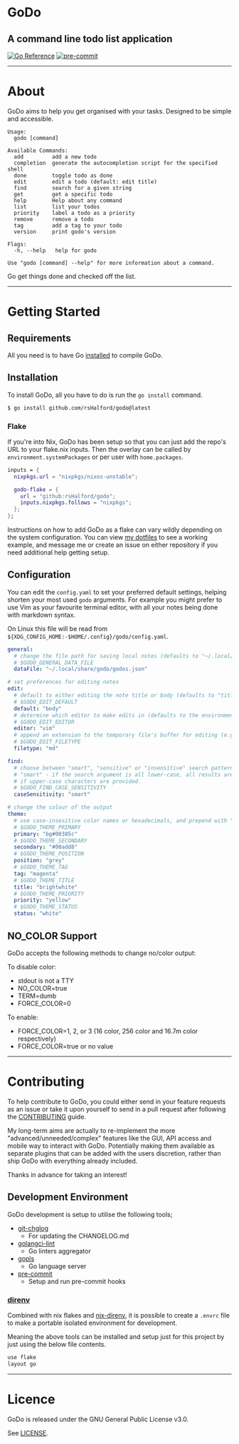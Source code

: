 # GoDo

## A command line todo list application

[![Go Reference](https://pkg.go.dev/badge/github.com/rsHalford/godo.svg)](https://pkg.go.dev/github.com/rsHalford/godo)
[![pre-commit](https://img.shields.io/badge/pre--commit-enabled-brightgreen?logo=pre-commit&logoColor=white)](https://github.com/pre-commit/pre-commit)

---

# About

GoDo aims to help you get organised with your tasks. Designed to be simple and accessible.

```
Usage:
  godo [command]

Available Commands:
  add         add a new todo
  completion  generate the autocompletion script for the specified shell
  done        toggle todo as done
  edit        edit a todo (default: edit title)
  find        search for a given string
  get         get a specific todo
  help        Help about any command
  list        list your todos
  priority    label a todo as a priority
  remove      remove a todo
  tag         add a tag to your todo
  version     print godo's version

Flags:
  -h, --help   help for godo

Use "godo [command] --help" for more information about a command.
```

Go get things done and checked off the list.

---

# Getting Started

## Requirements

All you need is to have Go [installed](https://go.dev/dl/) to compile GoDo.

## Installation

To install GoDo, all you have to do is run the `go install` command.

```sh
$ go install github.com/rsHalford/godo@latest
```

### Flake

If you're into Nix, GoDo has been setup so that you can just add the repo's URL to your flake.nix inputs. Then the overlay can be called by `environment.systemPackages` or per user with `home.packages`.

```nix
inputs = {
  nixpkgs.url = "nixpkgs/nixos-unstable";

  godo-flake = {
    url = "github:rsHalford/godo";
    inputs.nixpkgs.follows = "nixpkgs";
  };
};
```

Instructions on how to add GoDo as a flake can vary wildly depending on the system configuration. You can view [my dotfiles](https://github.com/rsHalford/dotfiles) to see a working example, and message me or create an issue on either repository if you need additional help getting setup.

## Configuration

You can edit the `config.yaml` to set your preferred default settings, helping shorten your most used `godo` arguments. For example you might prefer to use Vim as your favourite terminal editor, with all your notes being done with markdown syntax.

On Linux this file will be read from `${XDG_CONFIG_HOME:-$HOME/.config}/godo/config.yaml`.

```yaml
general:
  # change the file path for saving local notes (defaults to "~/.local/share/godo/godos.json" if unset)
  # $GODO_GENERAL_DATA_FILE
  dataFile: "~/.local/share/godo/godos.json"

# set preferences for editing notes
edit:
  # default to either editing the note title or body (defaults to "title" if unset)
  # $GODO_EDIT_DEFAULT
  default: "body"
  # determine which editor to make edits in (defaults to the environment's $EDITOR if unset)
  # $GODO_EDIT_EDITOR
  editor: "vim"
  # append an extension to the temporary file's buffer for editing (e.g. "org", "md", "txt")
  # $GODO_EDIT_FILETYPE
  filetype: "md"

find:
  # choose between "smart", "sensitive" or "insensitive" search patterns (defaults to "smart" if unset)
  # "smart" - if the search argument is all lower-case, all results are shown. Only becoming case-sensitive
  # if upper-case characters are provided.
  # $GODO_FIND_CASE_SENSITIVITY
  caseSensitivity: "smart"

# change the colour of the output
theme:
  # use case-insesitive color names or hexadecimals, and prepend with "bg" to change the background instead.
  # $GODO_THEME_PRIMARY
  primary: "bg#00385c"
  # $GODO_THEME_SECONDARY
  secondary: "#00add8"
  # $GODO_THEME_POSITION
  position: "grey"
  # $GODO_THEME_TAG
  tag: "magenta"
  # $GODO_THEME_TITLE
  title: "brightwhite"
  # $GODO_THEME_PRIORITY
  priority: "yellow"
  # $GODO_THEME_STATUS
  status: "white"
```

## NO_COLOR Support

GoDo accepts the following methods to change no/color output:

To disable color:
- stdout is not a TTY
- NO_COLOR=true
- TERM=dumb
- FORCE_COLOR=0

To enable:
- FORCE_COLOR=1, 2, or 3 (16 color, 256 color and 16.7m color respectively)
- FORCE_COLOR=true or no value

---

# Contributing

To help contribute to GoDo, you could either send in your feature requests as an issue or take it upon yourself to send in a pull request after following the [CONTRIBUTING](https://github.com/rsHalford/godo/blob/main/CONTRIBUTING.md) guide.

My long-term aims are actually to re-implement the more "advanced/unneeded/complex" features like the GUI, API access and mobile way to interact with GoDo. Potentially making them available as separate plugins that can be added with the users discretion, rather than ship GoDo with everything already included.

Thanks in advance for taking an interest!

## Development Environment

GoDo development is setup to utilise the following tools;

- [git-chglog](https://github.com/git-chglog/git-chglog)
  - For updating the CHANGELOG.md
- [golangci-lint](https://golangci-lint.run/)
  - Go linters aggregator
- [gopls](https://github.com/golang/tools/blob/master/gopls/README.md)
  - Go language server
- [pre-commit](https://pre-commit.com/)
  - Setup and run pre-commit hooks

### [direnv](https://direnv.net/)

Combined with nix flakes and [nix-direnv](https://github.com/nix-community/nix-direnv), it is possible to create a `.envrc` file to make a portable isolated environment for development.

Meaning the above tools can be installed and setup just for this project by just using the below file contents.

```sh
use flake
layout go
```

---

# Licence

GoDo is released under the GNU General Public License v3.0.

See [LICENSE](https://github.com/rsHalford/godo/blob/main/LICENSE).
